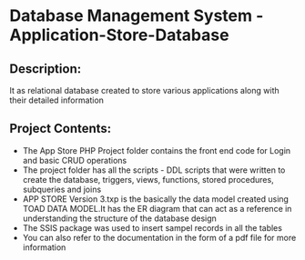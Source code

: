 # Database Management System - Application-Store-Database

## Description:  
It as relational database created to store various applications along with their detailed information  

## Project Contents:  
* The App Store PHP Project folder contains the front end code for Login and basic CRUD operations  
* The project folder has all the scripts - DDL scripts that were written to create the database, triggers, views, functions, stored procedures, subqueries and joins  
* APP STORE Version 3.txp is the basically the data model created using TOAD DATA MODEL.It has the ER diagram that can act as a reference in understanding the structure of the database design  
* The SSIS package was used to insert sampel records in all the tables  
* You can also refer to the documentation in the form of a pdf file  for more information  
